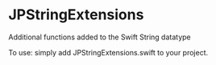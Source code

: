 JPStringExtensions
==================

Additional functions added to the Swift String datatype

To use: simply add JPStringExtensions.swift to your project. 
